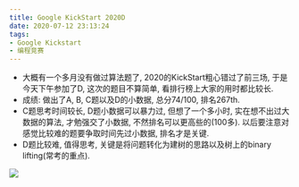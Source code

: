 ```yaml
---
title: Google KickStart 2020D
date: 2020-07-12 23:13:24
tags:
- Google Kickstart
- 编程竞赛
---
```


* 大概有一个多月没有做过算法题了, 2020的KickStart粗心错过了前三场, 于是今天下午参加了D, 这次的题目不算简单, 看排行榜上大家的用时都比较长.
* 成绩: 做出了A, B, C题以及D的小数据, 总分74/100, 排名267th.
* C题思考时间较长, D题小数据可以暴力过, 但想了一个多小时, 实在想不出过大数据的算法, 才勉强交了小数据, 不然排名可以更高些的(100多). 以后要注意对感觉比较难的题要争取时间先过小数据, 排名才是关键.
* D题比较难, 值得思考, 关键是将问题转化为建树的思路以及树上的binary lifting(常考的重点).

![](/images/image-20200712234747197.png)

